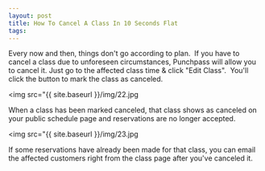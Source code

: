 ```yaml
---
layout: post
title: How To Cancel A Class In 10 Seconds Flat
tags:
---
```


Every now and then, things don't go according to plan.  If you have to cancel a class due to unforeseen circumstances, Punchpass will allow you to cancel it. Just go to the affected class time & click "Edit Class".  You'll click the button to mark the class as canceled.

<img src="{{ site.baseurl }}/img/22.jpg

When a class has been marked canceled, that class shows as canceled on your public schedule page and reservations are no longer accepted.

<img src="{{ site.baseurl }}/img/23.jpg

If some reservations have already been made for that class, you can email the affected customers right from the class page after you've canceled it.

